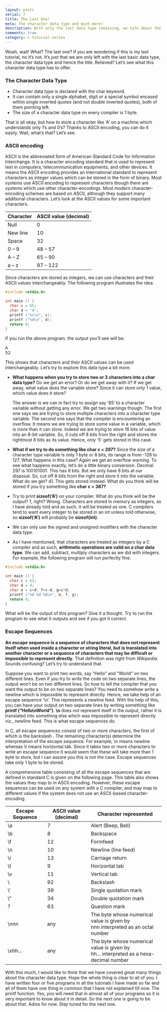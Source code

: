 ```yaml
---
layout: posts
serial: 7
title: The Last One!
meta: The character data type and much more!
description: With only the last data type remaining, we talk about the character data type in C, its implementation, the ASCII standard and escape sequences
comments: true
category: c-tutorial-series
---
```


Woah, wait! What? The last one? If you are wondering if this is my last tutorial, no it’s not. It’s just that we are only left with the last basic data type, the character data type and hence the title. Relieved? Let’s see what this character data type has to offer.


### The Character Data Type

+ Character data type is declared with the char keyword.
+ It can contain only a single alphabet, digit or a special symbol encased within single inverted quotes (and not double inverted quotes), both of them pointing left.
+ The size of a character data type on every compiler is 1 byte.

That is all okay, but how to store a character like ‘A’ on a machine which understands only 1’s and 0’s? Thanks to ASCII encoding, you can do it easily. Wait, what’s that? Let’s see.


### ASCII encoding

ASCII is the abbreviated form of American Standard Code for Information Interchange. It is a character encoding standard that is used to represent text in computers, telecommunication equipments, and other devices. It means the ASCII encoding provides an international standard to represent characters as integer values which can be stored in the form of binary. Most systems use ASCII encoding to represent characters though there are systems which use other character-encodings. Most modern character-encoding schemes are based on ASCII, although they support many additional characters. Let’s look at the ASCII values for some important characters.


| Character | ASCII value (decimal) |
| --------- | --------------------- |
| Null      | 0                     |
| New line  | 10                    |
| Space     | 32                    |
| 0 – 9     | 48 – 57               |
| A – Z     | 65 – 90               |
| a – z     | 97 – 122              |

Since characters are stored as integers, we can use characters and their ASCII values interchangeably. The following program illustrates the idea.

```c
#include <stdio.h>

int main () {
  char c = 65;
  char d = '4';
  printf ("%c\n", c);
  printf ("%d\n", d);
  return 0;
}
```

If you run the above program, the output you’ll see will be:

<pre class="output">A                                 
52</pre>

This shows that characters and their ASCII values can be used interchangeably. Let’s try to explore this data type a bit more.

+ **What happens when you try to store two or 3 characters into a char data type?** Do we get an error? Or do we get away with it? If we get away, what value does the variable store? Since it can store only 1 value, which value does it store?

    The answer is we can in fact try to assign say ‘65’ to a character variable without getting any error. We get two warnings though. The first one says we are trying to store multiple characters into a character type variable. The second one says that the compiler is encountering an overflow. It means we are trying to store some value in a variable, which is more than it can store. Indeed we are trying to store 16 bits of value into an 8-bit variable. So, it cuts off 8 bits from the right and stores the rightmost 8 bits as its value. Hence, only ‘5’ gets stored in this case.

+ **What if we try to do something like char c = 297?** Since the size of a character type variable is only 1 byte or 8 bits, its range is from -128 to 127. What happens in this case? Again we get an overflow warning. To see what happens exactly, let’s do a little binary conversion. Decimal 297 is 100101001. This has 9 bits. But we only have 8 bits at our disposal. So, cut off 8 bits from the right and store it into the variable. What do we get? 41. This gets stored instead. What do you think will be stored if you try something like **char c = 387?**

+ Try to print **sizeof(‘A’)** on your compiler. What do you think will be the output? 1, right? Wrong. Characters are stored in memory as integers, as I have already told and as such, it will be treated as one. C compilers tend to want every integer to be stored in an int unless told otherwise, so **sizeof(‘A’)** will probably be **sizeof(int)**.

+ We can only use the signed and unsigned modifiers with the character data type.

+ As I have mentioned, that characters are treated as integers by a C compiler and as such, **arithmetic operations are valid on a char data type**. We can add, subtract, multiply characters as we did with integers. For example, the following program will run perfectly fine.


```c
#include <stdio.h>

int main () {
  char c = 65;
  char d = 4;
  char e = c+d, f=c-d, g=c*d;
  printf ("%d %d %d\n", e, f, g);
  return 0;
}
```

What will be the output of this program? Give it a thought. Try to run the program to see what it outputs and see if you got it correct.


### Escape Sequences

**An escape sequence is a sequence of characters that does not represent itself when used inside a character or string literal, but is translated into another character or a sequence of characters that may be difficult or impossible to represent directly**. That definition was right from *Wikipedia*. Sounds confusing? Let’s try to understand that.

Suppose you want to print two words, say “Hello” and “World” on two different lines. Even if you try to write the code on two separate lines, the output won’t be on two different lines. So how to tell the compiler that you want the output to be on two separate lines? You need to somehow write a newline which is impossible to represent directly. Hence, we take help of an escape sequence ‘\n’. This represents a newline feed. With the help of this, you can have your output on two separate lines by writing something like **printf (“Hello\nWorld”)**. **\n** does not represent itself in the output, rather it is translated into something else which was impossible to represent directly viz., newline feed. This is what escape sequences do.

In C, all escape sequences consist of two or more characters, the first of which is the backslash \. The remaining character(s) determine the interpretation of the escape sequence. For example, \n means newline whereas \t means horizontal tab. Since it takes two or more characters to write an escape sequence it would seem that these will take more than 1 byte to store, but I can assure you this is not the case. Escape sequences take only 1 byte to be stored.

A comprehensive table consisting of all the escape sequences that are defined in standard C is given on the following page. This table also shows the values they map to in ASCII encoding. However, these escape sequences can be used on any system with a C compiler, and may map to different values if the system does not use an ASCII-based character-encoding.

| Escape Sequence | ASCII value (decimal) | Character represented                                                                      |
| --------------- | --------------------- | ------------------------------------------------------------------------------------------ |
| \a              | 7                     | Alert (Beep, Bell)                                                                         |
| \b              | 8                     | Backspace                                                                                  |
| \f              | 12                    | Formfeed                                                                                   |
| \n              | 10                    | Newline (line feed)                                                                        |
| \r              | 13                    | Carriage return                                                                            |
| \t              | 9                     | Horizontal tab                                                                             |
| \v              | 11                    | Vertical tab                                                                               |
| \\              | 92                    | Backslash                                                                                  |
| \’              | 39                    | Single quotation mark                                                                      |
| \”              | 34                    | Double quotation mark                                                                      |
| \?              | 63                    | Question mark                                                                              |
| \nnn            | any                   | The byte whose numerical value is given by <br> nnn interpreted as an octal number         |
| \xhh...         | any                   | The byte whose numerical value is given by <br> hh... interpreted as a hexa-decimal number |

With this much, I would like to think that we have covered great many things about the character data type. Hope the whole thing is clear to all of you. I have written four or five programs in all the tutorials I have made so far and all of them have one thing in common that I have not explained till now. The printf function. Yes, you will need that in almost all of your programs so it is very important to know about it in detail. So the next one is going to be about that. Adios for now. Stay tuned for the next one.

